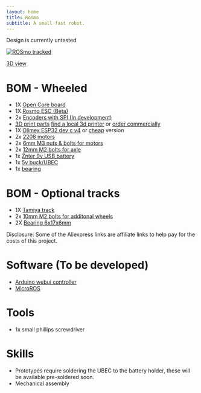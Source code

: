 ```yaml
---
layout: home
title: Rosmo
subtitle: A small fast robot.
---
```


Design is currently untested

 [![ROSmo tracked](https://github.com/rosmo-robot/rosmo-robot.github.io/blob/master/assets/img/track_mode_v1.png?raw=true)](https://gmail1605635.autodesk360.com/g/shares/SH9285eQTcf875d3c539d1add2f1be46e456)


[3D view](https://gmail1605635.autodesk360.com/g/shares/SH9285eQTcf875d3c539d1add2f1be46e456)

# BOM - Wheeled

* 1X [Open Core board](https://github.com/rosmo-robot/Open-Core-M5stack#readme)
* 1X [Rosmo ESC (Beta)](https://github.com/rosmo-robot/Rosmo_ESC#readme)
* 2x [Encoders with SPI (In development)](https://github.com/rosmo-robot/Rosmo_ESC/issues/10#issuecomment-1004394146) 
* [3D print parts](https://github.com/rosmo-robot/Rosmo_3D/tree/main/v1_wheeled/3D_Print) [find a local 3d printer](https://www.prusaprinters.org/world) or [order commercially](https://craftcloud3d.com/offer/fe3619b0-f710-4639-9112-3a63e40b91a9?utm_campaign=shareable_cart)
*  1X [Olimex ESP32 dev c v4](https://www.olimex.com/Products/IoT/ESP32/ESP32-DevKit-LiPo/open-source-hardware) or [cheap](https://www.aliexpress.com/item/1005001838731651.html) version
*	2x [2208 motors](https://de.aliexpress.com/item/32788292207.html?gatewayAdapt=glo2deu)
*	2x [6mm M3 nuts & bolts for motors](https://s.click.aliexpress.com/e/_AlVRyU)
*	2x [12mm M2 bolts for axle](https://www.aliexpress.com/item/32810872544.html)
* 1x [Znter 9v USB battery](https://s.click.aliexpress.com/e/_ABWOhg)
* 1x [5v buck/UBEC](https://s.click.aliexpress.com/e/_AkvImi)
* 1x [bearing](https://s.click.aliexpress.com/e/_AU9eNm)



# BOM - Optional tracks

* 1X [Tamiya track](https://www.tamiya.com/japan/products/70237/index.html)
*	2x [10mm M2 bolts for additonal wheels](https://www.aliexpress.com/item/1005003325451662.html)
*	2X [Bearing 6x17x6mm](https://s.click.aliexpress.com/e/_9ADP3c)

Disclosure: Some of the Aliexpress links are affiliate links to help pay for the costs of this project.

# Software (To be developed)

* [Arduino webui controller](https://github.com/rosmo-robot/Arduino-webui-rover-tank)
* [MicroROS](https://github.com/rosmo-robot/Rosmo_ROS2_Diffdrive#readme)

# Tools
* 1x small phillips screwdriver

# Skills
* Prototypes require soldering the UBEC to the battery holder, these will be available pre-soldered soon.
* Mechanical assembly

